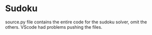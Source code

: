 # Sudoku
source.py file contains the entire code for the sudoku solver, omit the others. 
VScode had problems pushing the files.
